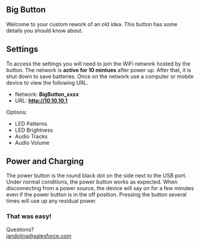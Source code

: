 ## Big Button
Welcome to your custom rework of an old idea. This button has some details you should know about. 

## Settings
To access the settings you will need to join the WiFi network hosted by the button. The network is **active for 10 mintues** after power up. After that, it is shut down to save batteries. Once on the network use a computer or mobile device to view the following URL.

* Network: **BigButton_xxxx**
* URL: **http://10.10.10.1**

Options:

* LED Patterns
* LED Brightness
* Audio Tracks
* Audio Volume

## Power and Charging
The power button is the round black dot on the side next to the USB port. Under normal conditions, the power button works as expected. When disconnecting from a power source, the device will say on for a few minutes even if the power button is in the off position. Pressing the button several times will use up any residual power. 

### That was easy!

Questions?  
jandolina@salesforce.com
